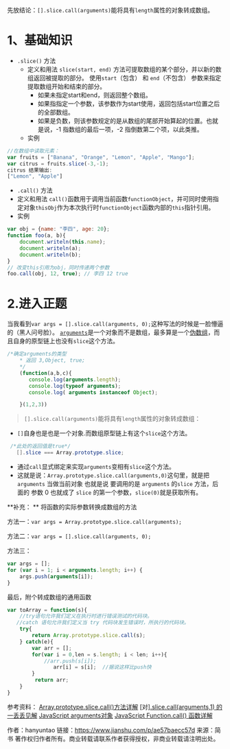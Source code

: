 先放结论：`[].slice.call(arguments)`能将具有`length`属性的对象转成数组。

# 1、基础知识

- ```.slice()``` 方法
  - 定义和用法
     `slice(start, end)` 方法可提取数组的某个部分，并以新的数组返回被提取的部分。
     使用`start`（包含） 和 `end`（不包含） 参数来指定提取数组开始和结束的部分。
    - 如果未指定start和end，则返回整个数组。
    - 如果指指定一个参数，该参数作为start使用，返回包括start位置之后的全部数组。
    - 如果是负数，则该参数规定的是从数组的尾部开始算起的位置。也就是说，-1 指数组的最后一项，-2 指倒数第二个项，以此类推。
  - 实例

```javascript
//在数组中读取元素：
var fruits = ["Banana", "Orange", "Lemon", "Apple", "Mango"];
var citrus = fruits.slice(-3,-1);
citrus 结果输出:
["Lemon", "Apple"]
```

- ```.call()``` 方法
- 定义和用法
     `call()`函数用于调用当前函数`functionObject`，并可同时使用指定对象`thisObj`作为本次执行时`functionObject`函数内部的`this`指针引用。
- 实例

```jsx
var obj = {name: "李四", age: 20};
function foo(a, b){
    document.writeln(this.name);    
    document.writeln(a);    
    document.writeln(b);    
}
// 改变this引用为obj，同时传递两个参数
foo.call(obj, 12, true); // 李四 12 true
```

# 2.进入正题

当我看到`var args = [].slice.call(arguments, 0);`这种写法的时候是一脸懵逼的（黑人问号脸）。
 [`arguments`](https://link.jianshu.com?t=http://www.cnblogs.com/lwbqqyumidi/archive/2012/12/03/2799833.html)是一个对象而不是数组，最多算是一个[伪数组](https://link.jianshu.com?t=http://www.cnblogs.com/lwbqqyumidi/archive/2012/12/03/2799833.html)，而且自身的原型链上也没有`slice`这个方法。

```jsx
/*确定arguments的类型
    * 返回 3,Object, true;
    */
    (function(a,b,c){
       console.log(arguments.length);
       console.log(typeof arguments);
       console.log( arguments instanceof Object);

    }(1,2,3))
```

> `[].slice.call(arguments)`能将具有`length`属性的对象转成数组：

- `[]`自身也是也是一个对象.而数组原型链上有这个`slice`这个方法。

```csharp
 /*此处的返回值是true*/
   [].slice === Array.prototype.slice;
```

- 通过`call`显式绑定来实现`arguments`变相有`slice`这个方法。
- 这就是说：`Array.prototype.slice.call(arguments,0)`这句里，就是把 `arguments` 当做当前对象
   也就是说 要调用的是 `arguments` 的`slice` 方法，后面的 参数 0 也就成了 `slice` 的第一个参数，`slice(0)`就是获取所有。

**补充： **
 将函数的实际参数转换成数组的方法

方法一：`var args = Array.prototype.slice.call(arguments);`

方法二：`var args = [].slice.call(arguments, 0);`

方法三：

```jsx
var args = []; 
for (var i = 1; i < arguments.length; i++) { 
    args.push(arguments[i]);
}
```

最后，附个转成数组的通用函数

```jsx
var toArray = function(s){
    //try语句允许我们定义在执行时进行错误测试的代码块。
   //catch 语句允许我们定义当 try 代码块发生错误时，所执行的代码块。
    try{
        return Array.prototype.slice.call(s);
    } catch(e){
        var arr = [];
        for(var i = 0,len = s.length; i < len; i++){
            //arr.push(s[i]);
               arr[i] = s[i];  //据说这样比push快
        }
         return arr;
    }
}
```

参考资料：
 [Array.prototype.slice.call()方法详解](https://link.jianshu.com?t=http://www.cnblogs.com/dingxiaoyue/p/4948166.html)
 [对[\].slice.call(arguments,1) 的一丢丢见解](https://link.jianshu.com?t=http://blog.csdn.net/crper/article/details/51396063)
 [JavaScript arguments对象](https://link.jianshu.com?t=http://www.cnblogs.com/lwbqqyumidi/archive/2012/12/03/2799833.html)
 [JavaScript Function.call() 函数详解](https://link.jianshu.com?t=http://www.365mini.com/page/javascript-function-call.htm)



作者：hanyuntao
链接：https://www.jianshu.com/p/ae57baecc57d
来源：简书
著作权归作者所有。商业转载请联系作者获得授权，非商业转载请注明出处。